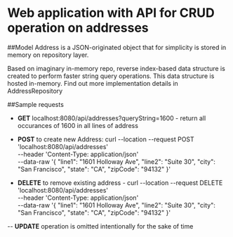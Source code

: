 # Web application with API for CRUD operation on addresses
##Model
Address is a JSON-originated object that for simplicity is stored in memory on repository layer.

Based on imaginary in-memory repo, reverse index-based data structure is created to perform faster string query operations. 
This data structure is hosted in-memory. Find out more implementation details in AddressRepository

##Sample requests
- **GET** localhost:8080/api/addresses?queryString=1600 - return all occurances of 1600 in all lines of address
- **POST** to create new Address: curl --location --request POST 'localhost:8080/api/addresses' \
                              --header 'Content-Type: application/json' \
                              --data-raw '{
                                  "line1": "1601 Holloway Ave",
                                  "line2": "Suite 30",
                                  "city": "San Francisco",
                                  "state": "CA",
                                  "zipCode": "94132"
                              }'

- **DELETE** to remove existing address - curl --location --request DELETE 'localhost:8080/api/addresses' \
                                     --header 'Content-Type: application/json' \
                                     --data-raw '{
                                         "line1": "1601 Holloway Ave",
                                         "line2": "Suite 30",
                                         "city": "San Francisco",
                                         "state": "CA",
                                         "zipCode": "94132"
                                     }'

-- **UPDATE** operation is omitted intentionally for the sake of time



